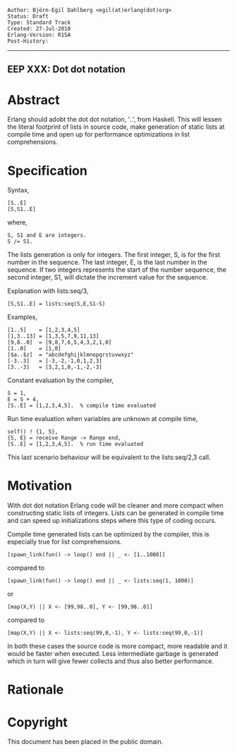     Author: Björn-Egil Dahlberg <egil(at)erlang(dot)org>
    Status: Draft
    Type: Standard Track
    Created: 27-Jul-2010
    Erlang-Version: R15A
    Post-History:
****
EEP XXX: Dot dot notation
----



Abstract
========

Erlang should adobt the dot dot notation, '..', from Haskell. This will 
lessen the literal footprint of lists in source code, make generation
of static lists at compile time and open up for performance optimizations
in list comprehensions.


Specification
=============

Syntax,

    [S..E]
    [S,S1..E]

where,

    S, S1 and E are integers.
    S /= S1.

The lists generation is only for integers. The first integer, S, is for the
first number in the sequence. The last integer, E, is the last number in
the sequence. If two integers represents the start of the number sequence,
the second integer, S1, will dictate the increment value for the sequence.

Explanation with lists:seq/3,

    [S,S1..E] = lists:seq(S,E,S1-S)

Examples,

    [1..5]    = [1,2,3,4,5]
    [1,3..13] = [1,3,5,7,9,11,13]
    [9,8..0]  = [9,8,7,6,5,4,3,2,1,0]
    [1..0]    = [1,0]
    [$a..$z]  = "abcdefghijklmnopqrstuvwxyz"
    [-3..3]   = [-3,-2,-1,0,1,2,3]
    [3..-3]   = [3,2,1,0,-1,-2,-3]

Constant evaluation by the compiler,

    S = 1,
    E = S + 4,
    [S..E] = [1,2,3,4,5].  % compile time evaluated

Run time evaluation when variables are unknown at compile time,

    self() ! {1, 5},
    {S, E} = receive Range -> Range end,
    [S..E] = [1,2,3,4,5].  % run time evaluated

This last scenario behaviour will be equivalent to the lists:seq/2,3 call.
    

Motivation
==========

With dot dot notation Erlang code will be cleaner and more compact when
constructing static lists of integers. Lists can be generated in compile time
and can speed up initializations steps where this type of coding occurs.

Compile time generated lists can be optimized by the compiler, this is
especially true for list comprehensions.

    [spawn_link(fun() -> loop() end || _ <- [1..1000]]

compared to

    [spawn_link(fun() -> loop() end || _ <- lists:seq(1, 1000)]

or

    [map(X,Y) || X <- [99,98..0], Y <- [99,98..0]]

compared to

    [map(X,Y) || X <- lists:seq(99,0,-1), Y <- lists:seq(99,0,-1)]


In both these cases the source code is more compact, more readable and it
would be faster when executed. Less intermediate garbage is generated which
in turn will give fewer collects and thus also better performance.


Rationale
=========





Copyright
=========

This document has been placed in the public domain.



[EmacsVar]: <> "Local Variables:"
[EmacsVar]: <> "mode: indented-text"
[EmacsVar]: <> "indent-tabs-mode: nil"
[EmacsVar]: <> "sentence-end-double-space: t"
[EmacsVar]: <> "fill-column: 70"
[EmacsVar]: <> "coding: utf-8"
[EmacsVar]: <> "End:"
